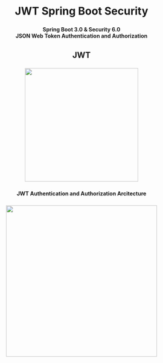 <h1 align="center">JWT Spring Boot Security</h1>

###

<h4 align="center">Spring Boot 3.0 & Security 6.0<br>JSON Web Token Authentication and Authorization</h4>

###

<h2 align="center">JWT</h2>

###

<div align="center">
  <img height="300" src="https://res.cloudinary.com/practicaldev/image/fetch/s--8_fn2y9P--/c_limit%2Cf_auto%2Cfl_progressive%2Cq_auto%2Cw_880/https://dev-to-uploads.s3.amazonaws.com/uploads/articles/zs4wxjxb4aacxtzi9ps6.png"  />
</div>

###

<h4 align="center">JWT Authentication and Authorization Arcitecture</h4>

###

<div align="center">
  <img height="400" src="https://www.bezkoder.com/wp-content/uploads/2020/05/spring-boot-jwt-mysql-spring-security-architecture.png"  />
</div>

###
